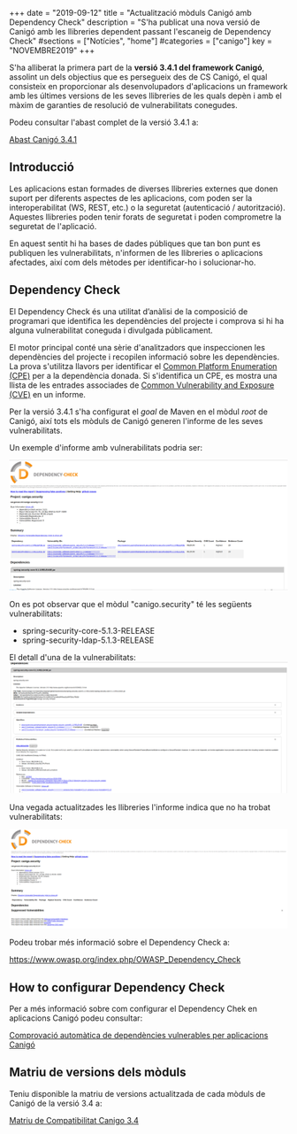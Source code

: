+++
date        = "2019-09-12"
title       = "Actualització mòduls Canigó amb Dependency Check"
description = "S'ha publicat una nova versió de Canigó amb les llibreries dependent passant l'escaneig de Dependency Check"
#sections    = ["Notícies", "home"]
#categories  = ["canigo"]
key         = "NOVEMBRE2019"
+++

S'ha alliberat la primera part de la **versió 3.4.1 del framework Canigó**, assolint un dels objectius que es persegueix des de CS Canigó, el qual consisteix en proporcionar als desenvolupadors d'aplicacions un framework amb les últimes versions de les seves llibreries de les quals depèn i amb el màxim de garanties de resolució de vulnerabilitats conegudes.

Podeu consultar l'abast complet de la versió 3.4.1 a:

[Abast Canigó 3.4.1](https://cstd.ctti.gencat.cat/jiracstd/issues/?jql=project%20%3D%20CAN%20AND%20fixVersion%20%3D%203.4.1)

## Introducció

Les aplicacions estan formades de diverses llibreries externes que donen suport per diferents aspectes de les aplicacions, com poden ser la interoperabilitat (WS, REST, etc.) o la seguretat (autenticació / autorització). Aquestes llibreries poden tenir forats de seguretat i poden comprometre la seguretat de l'aplicació.

En aquest sentit hi ha bases de dades públiques que tan bon punt es publiquen les vulnerabilitats, n'informen de les llibreries o aplicacions afectades, així com dels mètodes per identificar-ho i solucionar-ho.

## Dependency Check

El Dependency Check és una utilitat d’anàlisi de la composició de programari que identifica les dependències del projecte i comprova si hi ha alguna vulnerabilitat coneguda i divulgada públicament.

El motor principal conté una sèrie d'analitzadors que inspeccionen les dependències del projecte i recopilen informació sobre les dependències. La prova s'utilitza llavors per identificar el [Common Platform Enumeration (CPE)](https://nvd.nist.gov/products/cpe) per a la dependència donada. Si s'identifica un CPE, es mostra una llista de les entrades associades de [Common Vulnerability and Exposure (CVE)](https://cve.mitre.org/) en un informe.

Per la versió 3.4.1 s'ha configurat el _goal_ de Maven en el mòdul _root_ de Canigó, així tots els mòduls de Canigó generen l'informe de les seves vulnerabilitats.

Un exemple d'informe amb vulnerabilitats podria ser:

![Exemple informe vulnerabilitats](/images/news/2019-09-12-Actualitzacio_moduls_Canigo_Dependency_check_vulnerabilities-report.png)

On es pot observar que el mòdul "canigo.security" té les següents vulnerabilitats:

- spring-security-core-5.1.3-RELEASE
- spring-security-ldap-5.1.3-RELEASE

El detall d'una de la vulnerabilitats:
![Exemple detall informe vulnerabilitats](/images/news/2019-09-12-Actualitzacio_moduls_Canigo_Dependency_check_vulnerabilities-report-detail.png)

Una vegada actualitzades les llibreries l'informe indica que no ha trobat vulnerabilitats:

![Exemple després actualització informe vulnerabilitats](/images/news/2019-09-12-Actualitzacio_moduls_Canigo_Dependency_check_vulnerabilities-report-after.png)

Podeu trobar més informació sobre el Dependency Check a:

https://www.owasp.org/index.php/OWASP_Dependency_Check

## How to configurar Dependency Check

Per a més informació sobre com configurar el Dependency Chek en aplicacions Canigó podeu consultar:

[Comprovació automàtica de dependències vulnerables per aplicacions Canigó](/drafts/2019-08-13-Howto-Dependency-check/)

## Matriu de versions dels mòduls

Teniu disponible la matriu de versions actualitzada de cada mòduls de Canigó de la versió 3.4 a:

[Matriu de Compatibilitat Canigo 3.4](/canigo-download-related/matrius-compatibilitats/)
